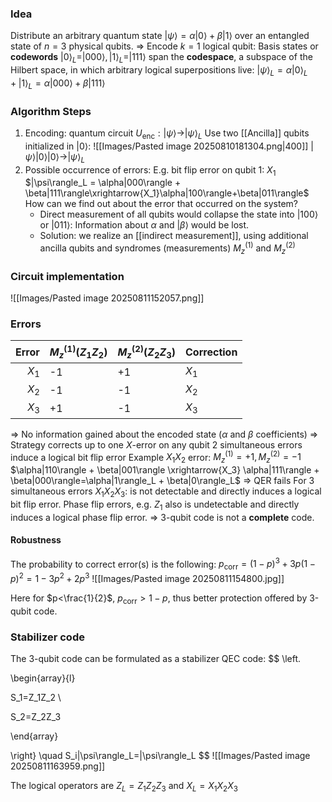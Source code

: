 ### Idea
Distribute an arbitrary quantum state $|\psi \rangle=\alpha|0\rangle+\beta|1\rangle$ over an entangled state of $n=3$ physical qubits.
$\Rightarrow$ Encode $k=1$ logical qubit:
Basis states or **codewords** $|0\rangle_L=|000\rangle, |1\rangle_L=|111\rangle$ span the **codespace**, a subspace of the Hilbert space, in which arbitrary logical superpositions live:
$|\psi\rangle_L=\alpha|0\rangle_L+|1\rangle_L=\alpha|000\rangle + \beta|111\rangle$

### Algorithm Steps
1. Encoding: quantum circuit $U_\text{enc}: |\psi\rangle\rightarrow|\psi\rangle_L$
	Use two [[Ancilla]] qubits initialized in $|0\rangle$:
	![[Images/Pasted image 20250810181304.png|400]]
	$|\psi\rangle|0\rangle|0\rangle\rightarrow|\psi\rangle_L$
2.  Possible occurrence of errors:
	E.g. bit flip error on qubit 1: $X_1$
	$|\psi\rangle_L = \alpha|000\rangle + \beta|111\rangle\xrightarrow{X_1}\alpha|100\rangle+\beta|011\rangle$
	How can we find out about the error that occurred on the system?
	- Direct measurement of all qubits would collapse the state into $|100\rangle$ or $|011\rangle$: Information about $\alpha$ and $|\beta\rangle$ would be lost.
	- Solution: we realize an [[indirect measurement]], using additional ancilla qubits and syndromes (measurements) $M_z^{(1)}$ and $M_z^{(2)}$

### Circuit implementation

![[Images/Pasted image 20250811152057.png]]

### Errors

| Error | $M_z^{(1)}(Z_1Z_2)$ | $M_z^{(2)}(Z_2Z_3)$ | Correction |
| ----: | :------------------ | :------------------ | ---------- |
| $X_1$ | -1                  | +1                  | $X_1$      |
| $X_2$ | -1                  | -1                  | $X_2$      |
| $X_3$ | +1                  | -1                  | $X_3$      |
$\Rightarrow$ No information gained about the encoded state ($\alpha$ and $\beta$ coefficients)
$\Rightarrow$ Strategy corrects up to one $X$-error on any qubit
2 simultaneous errors induce a logical bit flip error
Example $X_1X_2$ error:
$M_z^{(1)}=+1,M_z^{(2)}=-1$
$\alpha|110\rangle + \beta|001\rangle \xrightarrow{X_3} \alpha|111\rangle + \beta|000\rangle=\alpha|1\rangle_L + \beta|0\rangle_L$
$\Rightarrow$ QER fails
For 3 simultaneous errors $X_1X_2X_3$: is not detectable and directly induces a logical bit flip error.
Phase flip errors, e.g. $Z_1$ also is undetectable and directly induces a logical phase flip error.
$\Rightarrow$ 3-qubit code is not a **complete** code.

#### Robustness
The probability to correct error(s) is the following:
$p_\text{corr}=(1-p)^3+3p(1-p)^2=1-3p^2+2p^3$
![[Images/Pasted image 20250811154800.jpg]]

Here for $p<\frac{1}{2}$, $p_\text{corr} > 1-p$, thus better protection offered by 3-qubit code.

### Stabilizer code
The 3-qubit code can be formulated as a stabilizer QEC code:
$$
\left.

\begin{array}{l}

S_1=Z_1Z_2 \\

S_2=Z_2Z_3

\end{array}

\right\} \quad S_i|\psi\rangle_L=|\psi\rangle_L
$$
![[Images/Pasted image 20250811163959.png]]

The logical operators are $Z_L=Z_1Z_2Z_3$ and $X_L=X_1X_2X_3$
